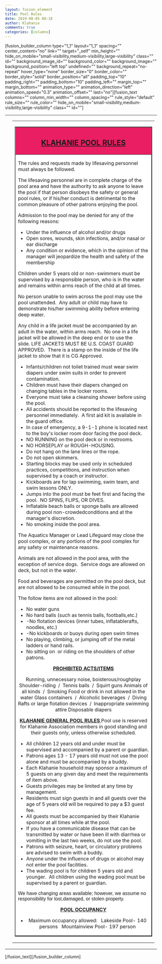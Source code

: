 ```yaml
---
layout: fusion_element
title: Pool Rules
date: 2019-08-05 08:18
author: Klahanie
comments: true
categories: [columns]
---
```

[fusion_builder_column type="1_1" layout="1_1" spacing="" center_content="no" link="" target="_self" min_height="" hide_on_mobile="small-visibility,medium-visibility,large-visibility" class="" id="" background_image_id="" background_color="" background_image="" background_position="left top" undefined="" background_repeat="no-repeat" hover_type="none" border_size="0" border_color="" border_style="solid" border_position="all" padding_top="10" padding_right="" padding_bottom="10" padding_left="" margin_top="" margin_bottom="" animation_type="" animation_direction="left" animation_speed="0.3" animation_offset="" last="no"][fusion_text columns="" column_min_width="" column_spacing="" rule_style="default" rule_size="" rule_color="" hide_on_mobile="small-visibility,medium-visibility,large-visibility" class="" id=""]<table id="wrapTable">
<tbody>
<tr>
<td valign="top">
<div id="sideIMG"></div></td>
<td id="contentTD" valign="top" height="100%">
<table border="0" width="100%" cellpadding="0">
<tbody>
<tr>
<td height="100%">
<table id="Table2" class="std-table" border="2" cellspacing="0" cellpadding="12">
<tbody>
<tr>
<td colspan="2" bgcolor="#e91e63">
<h2 align="center"><u>KLAHANIE POOL RULES</u></h2>
</td>
</tr>
<tr>
<td colspan="2" bgcolor="#ffffff">
<div>
<div>

The rules and requests made by lifesaving personnel must always be followed.

The lifesaving personnel are in complete charge of the pool area and have the authority to ask anyone to leave the pool if that person disobeys the safety or general pool rules, or if his/her conduct is detrimental to the common pleasure of other patrons enjoying the pool.

Admission to the pool may be denied for any of the following reasons:

</div>
</div>
<ul>
 	<li>Under the influence of alcohol and/or drugs</li>
 	<li>Open sores, wounds, skin infections, and/or nasal or ear discharge</li>
 	<li>Any condition or evidence, which in the opinion of the manager will jeopardize the health and safety of the membership</li>
</ul>
<div>
<div>

Children under 5 years old or non-swimmers must be supervised by a responsible person, who is in the water and remains within arms reach of the child at all times.

No person unable to swim across the pool may use the pool unattended.  Any adult or child may have to demonstrate his/her swimming ability before entering deep water.

Any child in a life jacket must be accompanied by an adult in the water, within arms reach.  No one in a life jacket will be allowed in the deep end or to use the slide. LIFE JACKETS MUST BE U.S. COAST GUARD APPROVED.  There is a stamp on the inside of the life jacket to show that it is CG Approved.

</div>
</div>
<ul>
 	<li>Infants/children not toilet trained must wear swim diapers under swim suits in order to prevent contamination.</li>
 	<li>Children must have their diapers changed on changing tables in the locker rooms.</li>
 	<li>Everyone must take a cleansing shower before using the pool.</li>
 	<li>All accidents should be reported to the lifesaving personnel immediately.  A first aid kit is available in the guard office.</li>
 	<li>In case of emergency, a 9-1-1 phone is located next to the boy's locker room door facing the pool deck.</li>
 	<li>NO RUNNING on the pool deck or in restrooms.</li>
 	<li>NO HORSEPLAY or ROUGH-HOUSING.</li>
 	<li>Do not hang on the lane lines or the rope.</li>
 	<li>Do not open skimmers.</li>
 	<li>Starting blocks may be used only in scheduled practices, competitions, and instruction when supervised by a coach or instructor.</li>
 	<li>Kickboards are for lap swimming, swim team, and swim lessons ONLY.</li>
 	<li>Jumps into the pool must be feet first and facing the pool.  NO SPINS, FLIPS, OR DIVES.</li>
 	<li>Inflatable beach balls or sponge balls are allowed during pool non-crowdedconditions and at the manager's discretion.</li>
 	<li>No smoking inside the pool area.</li>
</ul>
<div>
<div>

The Aquatics Manager or Lead Lifeguard may close the pool complex, or any portions of the pool complex for any safety or maintenance reasons.

Animals are not allowed in the pool area, with the exception of service dogs.  Service dogs are allowed on deck, but not in the water.

Food and beverages are permitted on the pool deck, but are not allowed to be consumed while in the pool.

The follow items are not allowed in the pool:

</div>
</div>
<ul>
 	<li>No water guns</li>
 	<li>No hard balls (such as tennis balls, footballs,etc.)</li>
 	<li>-No flotation devices (inner tubes, inflatablerafts, noodles, etc.)</li>
 	<li>-No kickboards or buoys during open swim times</li>
 	<li>No playing, climbing, or jumping off of the metal ladders or hand rails.</li>
 	<li>No sitting on  or riding on the shoulders of other patrons.</li>
</ul>
<div>
<div>
<p align="center"><strong><u>PROHIBITED ACTS/ITEMS</u></strong></p>
<p style="text-align: center;">Running, unnecessary noise, boisterous/roughplay
Shoulder-riding  /  Tennis balls  /  Squirt guns
Animals of all kinds  /  Smoking
Food or drink in not allowed in the water
Glass containers  /  Alcoholic beverages  /  Diving
Rafts or large flotation devices  /  Inappropriate swimming attire
Disposable diapers</p>
<p align="center"><strong><u>KLAHANIE GENERAL POOL RULES
</u></strong>Pool use is reserved for Klahanie Association members in good standing and their guests only, unless otherwise scheduled.</p>

</div>
</div>
<ul>
 	<li>All children 12 years old and under must be supervised and accompanied by a parent or guardian.</li>
 	<li>Patrons ages 13 - 17 years old must not use the pool alone and must be accompanied by a buddy.</li>
 	<li>Each Klahanie household may sponsor a maximum of 5 guests on any given day and meet the requirements of item above.</li>
 	<li>Guests privileges may be limited at any time by management.</li>
 	<li>Residents must sign guests in and all guests over the age of 5 years old will be required to pay a $3 guest fee.</li>
 	<li>All guests must be accompanied by their Klahanie sponsor at all times while at the pool.</li>
 	<li>If you have a communicable disease that can be transmitted by water or have been ill with diarrhea or vomiting in the last two weeks, do not use the pool.</li>
 	<li>Patrons with seizure, heart, or circulatory problems are advised to swim with a buddy.</li>
 	<li>Anyone under the influence of drugs or alcohol may not enter the pool facilities.</li>
 	<li>The wading pool is for children 5 years old and younger.  All children using the wading pool must be supervised by a parent or guardian.</li>
</ul>
<div>
<div>

<span style="font-family: arial;">We have changing areas available; however, we assume no responsibility for lost,damaged, or stolen property.</span>
<p style="text-align: center;"><strong><u>POOL OCCUPANCY</u></strong></p>

</div>
</div>
<ul>
 	<li style="text-align: center;">Maximum occupancy allowed:   Lakeside Pool- 140 persons   Mountainview Pool- 197 person</li>
</ul>
</td>
</tr>
</tbody>
</table>
</td>
</tr>
</tbody>
</table>
</td>
</tr>
</tbody>
</table>
<div id="footerTable">
<p align="center"></p>

</div>[/fusion_text][/fusion_builder_column]
